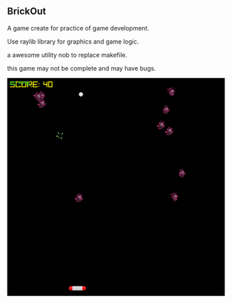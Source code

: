 ## BrickOut 

A game create for practice of game development.

Use raylib library for graphics and game logic.

a awesome utility nob to replace makefile.

this game may not be complete and may have bugs.

![O_o](https://github.com/SoaB/brickout/blob/main/brickout.gif)
